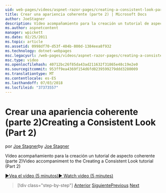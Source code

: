 ```yaml
---
uid: web-pages/videos/aspnet-razor-pages/creating-a-consistent-look-part-2
title: Crear una apariencia coherente (parte 2) | Microsoft Docs
author: JoeStagner
description: Vídeo acompañamiento para la creación un tutorial de aspecto coherente (parte 2)
ms.author: aspnetcontent
manager: wpickett
ms.date: 02/25/2011
ms.topic: article
ms.assetid: 0998df70-d53f-404b-800d-1384eea8f932
ms.technology: dotnet-webpages
msc.legacyurl: /web-pages/videos/aspnet-razor-pages/creating-a-consistent-look-part-2
msc.type: video
ms.openlocfilehash: 40712bc26f85da43ad211632f31865e48c19e2e0
ms.sourcegitcommit: 953ff9ea4369f154d6fd0239599279ddd3280009
ms.translationtype: MT
ms.contentlocale: es-ES
ms.lasthandoff: 07/03/2018
ms.locfileid: "37373557"
---
```

<a name="creating-a-consistent-look-part-2"></a><span data-ttu-id="d4ceb-103">Crear una apariencia coherente (parte 2)</span><span class="sxs-lookup"><span data-stu-id="d4ceb-103">Creating a Consistent Look (Part 2)</span></span>
====================
<span data-ttu-id="d4ceb-104">por [Joe Stagner](https://github.com/JoeStagner)</span><span class="sxs-lookup"><span data-stu-id="d4ceb-104">by [Joe Stagner](https://github.com/JoeStagner)</span></span>

<span data-ttu-id="d4ceb-105">Vídeo acompañamiento para la creación un tutorial de aspecto coherente (parte 2)</span><span class="sxs-lookup"><span data-stu-id="d4ceb-105">Video accompaniment to the Creating a Consistent Look tutorial (Part 2)</span></span>

[<span data-ttu-id="d4ceb-106">&#9654;Vea el vídeo (5 minutos)</span><span class="sxs-lookup"><span data-stu-id="d4ceb-106">&#9654; Watch video (5 minutes)</span></span>](https://channel9.msdn.com/Blogs/ASP-NET-Site-Videos/creating-a-consistent-look-part-2)

> [!div class="step-by-step"]
> <span data-ttu-id="d4ceb-107">[Anterior](creating-a-consistent-look-part-1.md)
> [Siguiente](working-with-forms-part-1.md)</span><span class="sxs-lookup"><span data-stu-id="d4ceb-107">[Previous](creating-a-consistent-look-part-1.md)
[Next](working-with-forms-part-1.md)</span></span>
